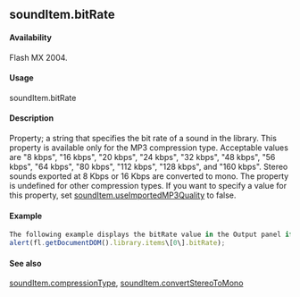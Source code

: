 ## soundItem.bitRate

#### Availability

Flash MX 2004.

#### Usage

soundItem.bitRate

#### Description

Property; a string that specifies the bit rate of a sound in the library. This property is available only for the MP3 compression type. Acceptable values are "8 kbps", "16 kbps", "20 kbps", "24 kbps", "32 kbps", "48 kbps", "56
kbps", "64 kbps", "80 kbps", "112 kbps", "128 kbps", and "160 kbps". Stereo sounds exported at 8 Kbps or 16 Kbps are converted to mono. The property is undefined for other compression types.
If you want to specify a value for this property, set [soundItem.useImportedMP3Quality](#!wielmic/developers-animatesdk-docs/test/SoundItem_object/soundIt13.md) to false.

#### Example

```javascript
The following example displays the bitRate value in the Output panel if the specified item in the library has the MP3 compression type:
alert(fl.getDocumentDOM().library.items\[0\].bitRate);

```
#### See also

[soundItem.compressionType](#!wielmic/developers-animatesdk-docs/test/SoundItem_object/soundIte2.md), [soundItem.convertStereoToMono](#!wielmic/developers-animatesdk-docs/test/SoundItem_object/soundIte3.md)
